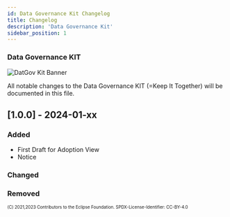 ```yaml
---
id: Data Governance Kit Changelog
title: Changelog
description: 'Data Governance Kit'
sidebar_position: 1
---
```

<!--
 * Copyright (c) 2021,2023 T-Systems International GmbH
 * Copyright (c) 2021,2023 Contributors to the Eclipse Foundation
 *
 * See the NOTICE file(s) distributed with this work for additional
 * information regarding copyright ownership.
 *
 * This documentation and the accompanying materials are made available under the
 * terms of the Creative Commons Attribution 4.0 International License,  which is available at
 * https://creativecommons.org/licenses/by/4.0/legalcode.
 *
 * Unless required by applicable law or agreed to in writing, software
 * distributed under the License is distributed on an "AS IS" BASIS, WITHOUT
 * WARRANTIES OR CONDITIONS OF ANY KIND, either express or implied. See the
 * License for the specific language governing permissions and limitations
 * under the License.
 *
 * SPDX-License-Identifier: CC-BY-4.0
-->
### Data Governance KIT

![DatGov Kit Banner](/img/DatGov/DatGovKit-Icon.png)

All notable changes to the Data Governance KIT (=Keep It Together) will be documented in this file.

## [1.0.0] - 2024-01-xx

### Added

- First Draft for Adoption View
- Notice

### Changed

### Removed

<sub><sup>(C) 2021,2023 Contributors to the Eclipse Foundation. SPDX-License-Identifier: CC-BY-4.0</sup></sub>

